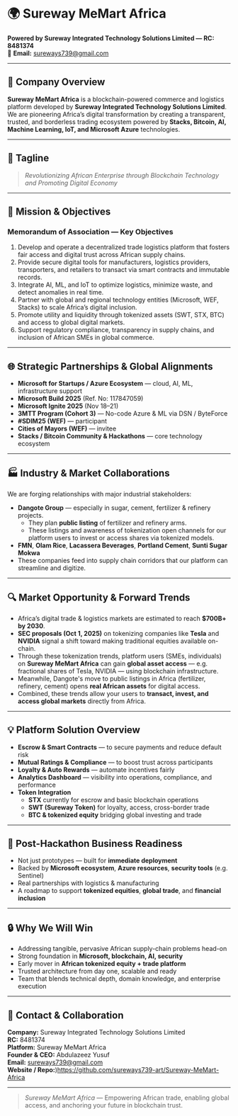 # 🌍 Sureway MeMart Africa  
**Powered by Sureway Integrated Technology Solutions Limited — RC: 8481374**  
📧 **Email:** sureways739@gmail.com  

---

## 🏢 Company Overview  
**Sureway MeMart Africa** is a blockchain-powered commerce and logistics platform developed by **Sureway Integrated Technology Solutions Limited**.  
We are pioneering Africa’s digital transformation by creating a transparent, trusted, and borderless trading ecosystem powered by **Stacks, Bitcoin, AI, Machine Learning, IoT, and Microsoft Azure** technologies.

---

## 🎯 Tagline  
> *Revolutionizing African Enterprise through Blockchain Technology and Promoting Digital Economy*

---

## 🧭 Mission & Objectives  

### Memorandum of Association — Key Objectives  
1. Develop and operate a decentralized trade logistics platform that fosters fair access and digital trust across African supply chains.  
2. Provide secure digital tools for manufacturers, logistics providers, transporters, and retailers to transact via smart contracts and immutable records.  
3. Integrate AI, ML, and IoT to optimize logistics, minimize waste, and detect anomalies in real time.  
4. Partner with global and regional technology entities (Microsoft, WEF, Stacks) to scale Africa’s digital inclusion.  
5. Promote utility and liquidity through tokenized assets (SWT, STX, BTC) and access to global digital markets.  
6. Support regulatory compliance, transparency in supply chains, and inclusion of African SMEs in global commerce.

---

## 🌐 Strategic Partnerships & Global Alignments  

- **Microsoft for Startups / Azure Ecosystem** — cloud, AI, ML, infrastructure support  
- **Microsoft Build 2025** (Ref. No: 117847059)  
- **Microsoft Ignite 2025** (Nov 18–21)  
- **3MTT Program (Cohort 3)** — No-code Azure & ML via DSN / ByteForce  
- **#SDIM25 (WEF)** — participant  
- **Cities of Mayors (WEF)** — invitee  
- **Stacks / Bitcoin Community & Hackathons** — core technology ecosystem  

---

## 🏭 Industry & Market Collaborations  

We are forging relationships with major industrial stakeholders:  
- **Dangote Group** — especially in sugar, cement, fertilizer & refinery projects.  
  - They plan **public listing** of fertilizer and refinery arms.  
  - These listings and awareness of tokenization open channels for our platform users to invest or access shares via tokenized models.  
- **FMN**, **Olam Rice**, **Lacassera Beverages**, **Portland Cement**, **Sunti Sugar Mokwa**  
- These companies feed into supply chain corridors that our platform can streamline and digitize.

---

## 🔍 Market Opportunity & Forward Trends  

- Africa’s digital trade & logistics markets are estimated to reach **$700B+ by 2030**.  
- **SEC proposals (Oct 1, 2025)** on tokenizing companies like **Tesla** and **NVIDIA** signal a shift toward making traditional equities available on-chain.  
- Through these tokenization trends, platform users (SMEs, individuals) on **Sureway MeMart Africa** can gain **global asset access** — e.g. fractional shares of Tesla, NVIDIA — using blockchain infrastructure.  
- Meanwhile, Dangote's move to public listings in Africa (fertilizer, refinery, cement) opens **real African assets** for digital access.  
- Combined, these trends allow your users to **transact, invest, and access global markets** directly from Africa.

---

## 💡 Platform Solution Overview  

- **Escrow & Smart Contracts** — to secure payments and reduce default risk  
- **Mutual Ratings & Compliance** — to boost trust across participants  
- **Loyalty & Auto Rewards** — automate incentives fairly  
- **Analytics Dashboard** — visibility into operations, compliance, and performance  
- **Token Integration**  
  - **STX** currently for escrow and basic blockchain operations  
  - **SWT (Sureway Token)** for loyalty, access, cross-border trade  
  - **BTC & tokenized equity** bridging global investing and trade  

---

## 🚀 Post-Hackathon Business Readiness  

- Not just prototypes — built for **immediate deployment**  
- Backed by **Microsoft ecosystem**, **Azure resources**, **security tools** (e.g. Sentinel)  
- Real partnerships with logistics & manufacturing  
- A roadmap to support **tokenized equities**, **global trade**, and **financial inclusion**

---

## 🔒 Why We Will Win  

- Addressing tangible, pervasive African supply-chain problems head-on  
- Strong foundation in **Microsoft, blockchain, AI, security**  
- Early mover in **African tokenized equity + trade platform**  
- Trusted architecture from day one, scalable and ready  
- Team that blends technical depth, domain knowledge, and enterprise execution  

---

## 📩 Contact & Collaboration  

**Company:** Sureway Integrated Technology Solutions Limited  
**RC:** 8481374  
**Platform:** Sureway MeMart Africa  
**Founder & CEO:** Abdulazeez Yusuf  
**Email:** sureways739@gmail.com  
**Website / Repo:**)https://github.com/sureways739-art/Sureway-MeMart-Africa  

---

> *Sureway MeMart Africa* — Empowering African trade, enabling global access, and anchoring your future in blockchain trust.
